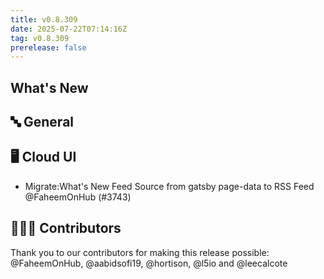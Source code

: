 ```yaml
---
title: v0.8.309
date: 2025-07-22T07:14:16Z
tag: v0.8.309
prerelease: false
---
```


## What's New
## 🔤 General
## 🖥 Cloud UI

- Migrate:What's New Feed Source from gatsby page-data to RSS Feed @FaheemOnHub (#3743)

## 👨🏽‍💻 Contributors

Thank you to our contributors for making this release possible:
@FaheemOnHub, @aabidsofi19, @hortison, @l5io and @leecalcote

